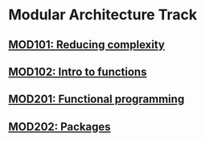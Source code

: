 # Modular Architecture Track

## [MOD101: Reducing complexity](MOD101.md)

## [MOD102: Intro to functions](MOD102.md)

## [MOD201: Functional programming](MOD201.md)

## [MOD202: Packages](MOD202.md)

